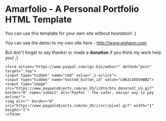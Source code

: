 # Amarfolio - A Personal Portfolio HTML Template

You can use this template for your own site without hesitation! :)

You can see the demo to my own site here - http://www.aishaon.com

But don't forget to say thanks! or made a <strong>donation</strong> if you think my work help you! ;)

```
<form action="https://www.paypal.com/cgi-bin/webscr" method="post" target="_top">
<input type="hidden" name="cmd" value="_s-xclick">
<input type="hidden" name="hosted_button_id" value="LN62L4XUV4WB2">
<input type="image" src="https://www.paypalobjects.com/en_US/i/btn/btn_donateCC_LG.gif" border="0" name="submit" alt="PayPal - The safer, easier way to pay online!">
<img alt="" border="0" src="https://www.paypalobjects.com/en_US/i/scr/pixel.gif" width="1" height="1">
</form>
```





